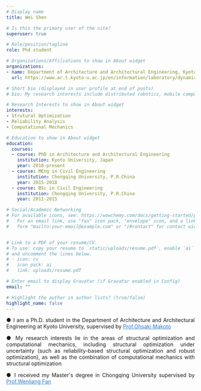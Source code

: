 ```yaml
---
# Display name
title: Wei Shen

# Is this the primary user of the site?
superuser: true

# Role/position/tagline
role: Phd student 

# Organizations/Affiliations to show in About widget
organizations:
- name: Department of Architecture and Architectural Engineering, Kyoto University
  url: https://www.ar.t.kyoto-u.ac.jp/en/information/laboratory/dynamics?set_language=en

# Short bio (displayed in user profile at end of posts)
# bio: My research interests include distributed robotics, mobile computing and programmable matter.

# Research Interests to show in About widget
interests:
- Strutural Optimization
- Reliability Analysis
- Computational Mechanics

# Education to show in About widget
education:
  courses:
  - course: PhD in Architecture and Architectural Engineering
    institution: Kyoto University, Japan
    year: 2018-present
  - course: MEng in Civil Engineering
    institution: Chongqing University, P.R.China
    year: 2015-2018
  - course: BSc in Civil Engineering
    institution: Chongqing University, P.R.China
    year: 2011-2015

# Social/Academic Networking
# For available icons, see: https://wowchemy.com/docs/getting-started/page-builder/#icons
#   For an email link, use "fas" icon pack, "envelope" icon, and a link in the
#   form "mailto:your-email@example.com" or "/#contact" for contact widget.


# Link to a PDF of your resume/CV.
# To use: copy your resume to `static/uploads/resume.pdf`, enable `ai` icons in `params.toml`, 
# and uncomment the lines below.
# - icon: cv
#   icon_pack: ai
#   link: uploads/resume.pdf

# Enter email to display Gravatar (if Gravatar enabled in Config)
email: ""

# Highlight the author in author lists? (true/false)
highlight_name: false
---
```

<DIV align="justify">
● I am a Ph.D. student in the Department of Architecture and Architectural Engineering at Kyoto University, supervised by <a href="http://www.se-lab.archi.kyoto-   u.ac.jp/ohsaki/index.html" target="_blank" style="color:#2D7BD1;text-decoration:underline;">Prof.Ohsaki Makoto</a> 
  
● My research interests lie in the areas of structural optimization and computational mechanics, including structural optimization under uncertainty (such as reliability-based structural optimization and robust optimization), as well as the combination of computational mechanics with structural optimization 
  
● I received my Master's degree in Chongqing University supervised by <a href="http://civil.cqu.edu.cn/info/1322/6160.htm" target="_blank" style="color:#2D7BD1;text- decoration:underline;">Prof.Wenliang Fan</a> 
<DIV>

